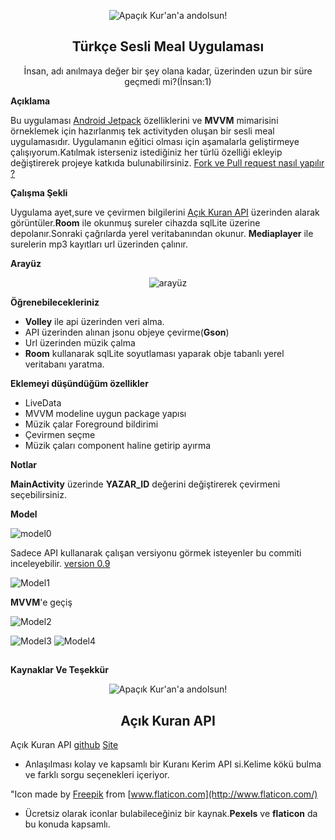 

<p align="center"><img src="https://github.com/sabreys/TurkceMeal/blob/spinner/gorseller/ic_launcher.png?raw=true" alt="Apaçık Kur'an'a andolsun!" /></p>

<h2 align="center">Türkçe Sesli Meal Uygulaması</h2>
<p align="center">
  İnsan, adı anılmaya değer bir şey olana kadar, üzerinden uzun bir süre geçmedi mi?(İnsan:1)
</p>



**Açıklama**

  Bu uygulaması [Android Jetpack](https://developer.android.com/jetpack)  özelliklerini ve **MVVM**  mimarisini örneklemek için hazırlanmış  tek activityden oluşan bir sesli   meal uygulamasıdır. Uygulamanın eğitici olması için  aşamalarla geliştirmeye çalışıyorum.Katılmak isterseniz istediğiniz her türlü özelliği ekleyip değiştirerek projeye katkıda bulunabilirsiniz.
      [Fork ve Pull request nasıl yapılır ? ](https://www.youtube.com/watch?v=dVK1Br0nQk8)

**Çalışma Şekli**

  Uygulama ayet,sure ve çevirmen bilgilerini [Açık Kuran API](https://github.com/ziegfiroyt/acikkuran-api) üzerinden alarak görüntüler.**Room** ile
   okunmuş sureler cihazda sqlLite üzerine depolanır.Sonraki çağrılarda yerel veritabanından okunur. **Mediaplayer** ile surelerin mp3 kayıtları url üzerinden çalınır. 

**Arayüz**

   <p align="center"><img src="https://github.com/sabreys/TurkceMeal/blob/spinner/gorseller/Capture.PNG?raw=true" alt="arayüz" /></p>

**Öğrenebilecekleriniz**
 

 - **Volley** ile api üzerinden veri alma.
 - API üzerinden alınan jsonu objeye çevirme(**Gson**)
 - Url üzerinden müzik çalma
 - **Room** kullanarak sqlLite soyutlaması yaparak obje tabanlı yerel veritabanı yaratma.
 
 **Eklemeyi düşündüğüm özellikler**
 
 - LiveData 
 - MVVM modeline uygun package yapısı
 - Müzik çalar Foreground bildirimi
 - Çevirmen seçme
 - Müzik çaları component haline getirip ayırma

**Notlar**

   **MainActivity** üzerinde **YAZAR_ID** değerini değiştirerek çevirmeni seçebilirsiniz.

**Model**

![model0](https://github.com/sabreys/TurkceMeal/blob/spinner/gorseller/model0.PNG?raw=true)

   Sadece API kullanarak çalışan versiyonu görmek isteyenler bu commiti inceleyebilir. [version 0.9](https://github.com/sabreys/TurkceMeal/commit/5ae51cfafe672cc4b3ff1d7a055a1695a7388bd1)
      
   ![Model1](https://github.com/sabreys/TurkceMeal/blob/spinner/gorseller/model1.PNG?raw=true)
   
 
**MVVM**'e geçiş 

![Model2](https://github.com/sabreys/TurkceMeal/blob/spinner/gorseller/model2.PNG?raw=true)

![Model3](https://github.com/sabreys/TurkceMeal/blob/spinner/gorseller/model3.PNG?raw=true)
![Model4](https://github.com/sabreys/TurkceMeal/blob/spinner/gorseller/model4.PNG?raw=true)

## 
  **Kaynaklar Ve Teşekkür**
  
<p align="center"><img src="https://raw.githubusercontent.com/ziegfiroyt/acikkuran-api/master/logo.png" alt="Apaçık Kur'an'a andolsun!" /></p>
<h2 align="center">Açık Kuran API</h2>

Açık Kuran API [github](https://github.com/ziegfiroyt/acikkuran-api) [Site](https://acikkuran.com)
     

 - Anlaşılması kolay ve kapsamlı bir Kuranı Kerim API si.Kelime kökü bulma ve farklı sorgu seçenekleri içeriyor. 

"Icon made by [Freepik](https://www.flaticon.com/authors/freepik) from [www.flaticon.com](http://www.flaticon.com/)

 - Ücretsiz olarak iconlar bulabileceğiniz bir kaynak.**Pexels** ve **flaticon** da bu konuda kapsamlı.
